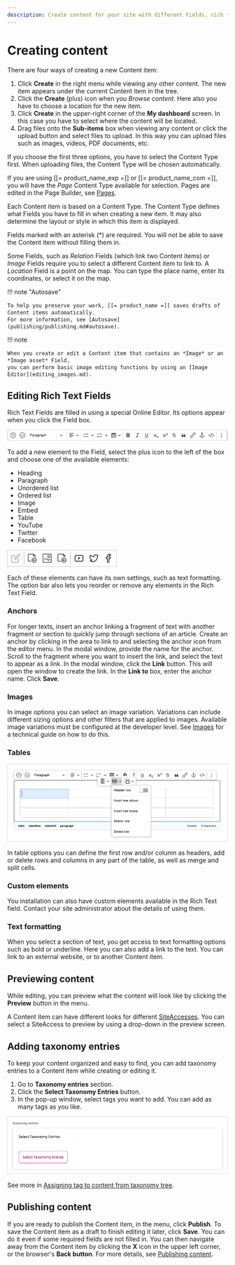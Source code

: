 ```yaml
---
description: Create content for your site with different Fields, rich text, tags, and then publish it.
---
```


# Creating content

There are four ways of creating a new Content item:

1. Click **Create** in the right menu while viewing any other content.
The new item appears under the current Content item in the tree.
1. Click the **Create** (plus) icon when you *Browse content*.
Here also you have to choose a location for the new item.
1. Click **Create** in the upper-right corner of the **My dashboard** screen.
In this case you have to select where the content will be located.
1. Drag files onto the **Sub-items** box when viewing any content or click the upload button and select files to upload.
In this way you can upload files such as images, videos, PDF documents, etc.

If you choose the first three options, you have to select the Content Type first.
When uploading files, the Content Type will be chosen automatically.

If you are using [[= product_name_exp =]] or [[= product_name_com =]],
you will have the *Page* Content Type available for selection.
Pages are edited in the Page Builder, see [Pages](site_organization/working_with_page.md).

Each Content item is based on a Content Type. The Content Type defines what Fields you have to fill in when creating a new item.
It may also determine the layout or style in which this item is displayed.

Fields marked with an asterisk (\*) are required. You will not be able to save the Content item without filling them in.

Some Fields, such as *Relation* Fields (which link two Content items) or *Image* Fields
require you to select a different Content item to link to.
A *Location* Field is a point on the map. You can type the place name, enter its coordinates, or select it on the map.

!!! note "Autosave"

    To help you preserve your work, [[= product_name =]] saves drafts of Content items automatically.
    For more information, see [Autosave](publishing/publishing.md#autosave).

!!! note

    When you create or edit a Content item that contains an *Image* or an *Image asset* Field, 
    you can perform basic image editing functions by using an [Image Editor](editing_images.md).

## Editing Rich Text Fields

Rich Text Fields are filled in using a special Online Editor. Its options appear when you click the Field box.

![Online Editor menu](img/online_editor_menu.png "Online Editor menu")

To add a new element to the Field, select the plus icon to the left of the box and choose one of the available elements:

- Heading
- Paragraph
- Unordered list
- Ordered list
- Image
- Embed
- Table
- YouTube
- Twitter
- Facebook

![Available Rich Text block elements](img/rich_text_block_elements.png "Available Rich Text block elements")

Each of these elements can have its own settings, such as text formatting.
The option bar also lets you reorder or remove any elements in the Rich Text Field.

### Anchors

For longer texts, insert an anchor linking a fragment of text with another fragment or section
to quickly jump through sections of an article.
Create an anchor by clicking in the area to link to and selecting the anchor icon from the editor menu.
In the modal window, provide the name for the anchor. Scroll to the fragment where you want to insert the link,
and select the text to appear as a link. In the modal window, click the **Link** button.
This will open the window to create the link. In the **Link to** box, enter the anchor name. Click **Save**.

### Images

In image options you can select an image variation.
Variations can include different sizing options and other filters that are applied to images.
Available image variations must be configured at the developer level.
See [Images](https://doc.ibexa.co/en/master/guide/images/) for a technical guide on how to do this.

### Tables

![Table options in online editor](img/online_editor_table.png)

In table options you can define the first row and/or column as headers,
add or delete rows and columns in any part of the table, as well as merge and split cells.

### Custom elements

You installation can also have custom elements available in the Rich Text field.
Contact your site administrator about the details of using them.

### Text formatting

When you select a section of text, you get access to text formatting options such as bold or underline.
Here you can also add a link to the text. You can link to an external website, or to another Content item.

## Previewing content

While editing, you can preview what the content will look like by clicking the **Preview** button in the menu.

A Content item can have different looks for different [SiteAccesses](translating_content.md#siteaccess).
You can select a SiteAccess to preview by using a drop-down in the preview screen.

## Adding taxonomy entries

To keep your content organized and easy to find, you can add taxonomy entries to a Content item while creating or editing it.

1. Go to **Taxonomy entries** section.
1. Click the **Select Taxonomy Entries** button.
1. In the pop-up window, select tags you want to add.
You can add as many tags as you like.

![Select Taxonomy Entries](img/taxonomy_select_taxonomy_entries.png "Taxonomy entries")

See more in [Assigning tag to content from taxonomy tree](taxonomy.md#assign-tag-to-content-from-taxonomy-tree).

## Publishing content

If you are ready to publish the Content item, in the menu, click **Publish**.
To save the Content item as a draft to finish editing it later, click **Save**.
You can do it even if some required fields are not filled in.
You can then navigate away from the Content item by clicking the **X** icon in the upper left corner, or the browser's **Back button**.
For more details, see [Publishing content](publishing/publishing.md).
